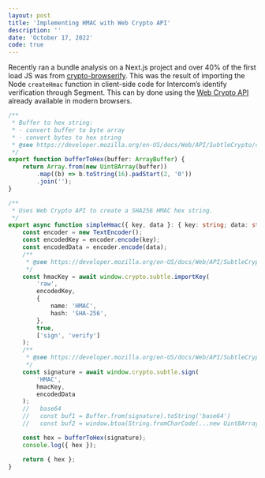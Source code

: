 ```yaml
---
layout: post
title: 'Implementing HMAC with Web Crypto API'
description: ''
date: 'October 17, 2022'
code: true
---
```


Recently ran a bundle analysis on a Next.js project and over 40% of the first load JS was from [crypto-browserify](https://www.npmjs.com/package/crypto-browserify). This was the result of importing the Node `createHmac` function in client-side code for Intercom’s identify verification through Segment. This can by done using the [Web Crypto API](https://developer.mozilla.org/en-US/docs/Web/API/Web_Crypto_API) already available in modern browsers.

```typescript
/**
 * Buffer to hex string:
 * - convert buffer to byte array
 * - convert bytes to hex string
 * @see https://developer.mozilla.org/en-US/docs/Web/API/SubtleCrypto/digest#converting_a_digest_to_a_hex_string
 */
export function bufferToHex(buffer: ArrayBuffer) {
    return Array.from(new Uint8Array(buffer))
        .map((b) => b.toString(16).padStart(2, '0'))
        .join('');
}

/**
 * Uses Web Crypto API to create a SHA256 HMAC hex string.
 */
export async function simpleHmac({ key, data }: { key: string; data: string }) {
    const encoder = new TextEncoder();
    const encodedKey = encoder.encode(key);
    const encodedData = encoder.encode(data);
    /**
     * @see https://developer.mozilla.org/en-US/docs/Web/API/SubtleCrypto/importKey
     */
    const hmacKey = await window.crypto.subtle.importKey(
        'raw',
        encodedKey,
        {
            name: 'HMAC',
            hash: 'SHA-256',
        },
        true,
        ['sign', 'verify']
    );
    /**
     * @see https://developer.mozilla.org/en-US/docs/Web/API/SubtleCrypto/sign#hmac_2
     */
    const signature = await window.crypto.subtle.sign(
        'HMAC',
        hmacKey,
        encodedData
    );
    //   base64
    //   const buf1 = Buffer.from(signature).toString('base64')
    //   const buf2 = window.btoa(String.fromCharCode(...new Uint8Array(signature)))

    const hex = bufferToHex(signature);
    console.log({ hex });

    return { hex };
}

```
